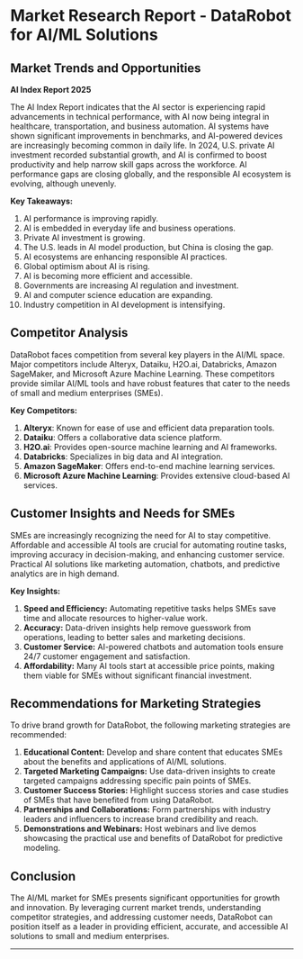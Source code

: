 # Market Research Report - DataRobot for AI/ML Solutions

## Market Trends and Opportunities

**AI Index Report 2025**

The AI Index Report indicates that the AI sector is experiencing rapid advancements in technical performance, with AI now being integral in healthcare, transportation, and business automation. AI systems have shown significant improvements in benchmarks, and AI-powered devices are increasingly becoming common in daily life. In 2024, U.S. private AI investment recorded substantial growth, and AI is confirmed to boost productivity and help narrow skill gaps across the workforce. AI performance gaps are closing globally, and the responsible AI ecosystem is evolving, although unevenly.

**Key Takeaways:**
1. AI performance is improving rapidly.
2. AI is embedded in everyday life and business operations.
3. Private AI investment is growing.
4. The U.S. leads in AI model production, but China is closing the gap.
5. AI ecosystems are enhancing responsible AI practices.
6. Global optimism about AI is rising.
7. AI is becoming more efficient and accessible.
8. Governments are increasing AI regulation and investment.
9. AI and computer science education are expanding.
10. Industry competition in AI development is intensifying.

## Competitor Analysis

DataRobot faces competition from several key players in the AI/ML space. Major competitors include Alteryx, Dataiku, H2O.ai, Databricks, Amazon SageMaker, and Microsoft Azure Machine Learning. These competitors provide similar AI/ML tools and have robust features that cater to the needs of small and medium enterprises (SMEs).

**Key Competitors:**
1. **Alteryx**: Known for ease of use and efficient data preparation tools.
2. **Dataiku**: Offers a collaborative data science platform.
3. **H2O.ai**: Provides open-source machine learning and AI frameworks.
4. **Databricks**: Specializes in big data and AI integration.
5. **Amazon SageMaker**: Offers end-to-end machine learning services.
6. **Microsoft Azure Machine Learning**: Provides extensive cloud-based AI services.

## Customer Insights and Needs for SMEs

SMEs are increasingly recognizing the need for AI to stay competitive. Affordable and accessible AI tools are crucial for automating routine tasks, improving accuracy in decision-making, and enhancing customer service. Practical AI solutions like marketing automation, chatbots, and predictive analytics are in high demand.

**Key Insights:**
1. **Speed and Efficiency:** Automating repetitive tasks helps SMEs save time and allocate resources to higher-value work.
2. **Accuracy:** Data-driven insights help remove guesswork from operations, leading to better sales and marketing decisions.
3. **Customer Service:** AI-powered chatbots and automation tools ensure 24/7 customer engagement and satisfaction.
4. **Affordability:** Many AI tools start at accessible price points, making them viable for SMEs without significant financial investment.

## Recommendations for Marketing Strategies

To drive brand growth for DataRobot, the following marketing strategies are recommended:
1. **Educational Content:** Develop and share content that educates SMEs about the benefits and applications of AI/ML solutions.
2. **Targeted Marketing Campaigns:** Use data-driven insights to create targeted campaigns addressing specific pain points of SMEs.
3. **Customer Success Stories:** Highlight success stories and case studies of SMEs that have benefited from using DataRobot.
4. **Partnerships and Collaborations:** Form partnerships with industry leaders and influencers to increase brand credibility and reach.
5. **Demonstrations and Webinars:** Host webinars and live demos showcasing the practical use and benefits of DataRobot for predictive modeling.

## Conclusion

The AI/ML market for SMEs presents significant opportunities for growth and innovation. By leveraging current market trends, understanding competitor strategies, and addressing customer needs, DataRobot can position itself as a leader in providing efficient, accurate, and accessible AI solutions to small and medium enterprises.

---

